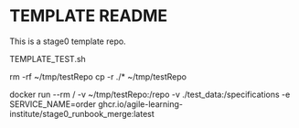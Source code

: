 # TEMPLATE README

This is a stage0 template repo. 

TEMPLATE_TEST.sh

rm -rf ~/tmp/testRepo
cp -r ./* ~/tmp/testRepo

docker run --rm /
    -v ~/tmp/testRepo:/repo 
    -v ./test_data:/specifications 
    -e SERVICE_NAME=order 
    ghcr.io/agile-learning-institute/stage0_runbook_merge:latest
